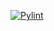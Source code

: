 [![Pylint](https://github.com/amacoirela/IO_flask_calc/actions/workflows/pylint.yml/badge.svg?branch=main)](https://github.com/amacoirela/IO_flask_calc/actions/workflows/pylint.yml)
